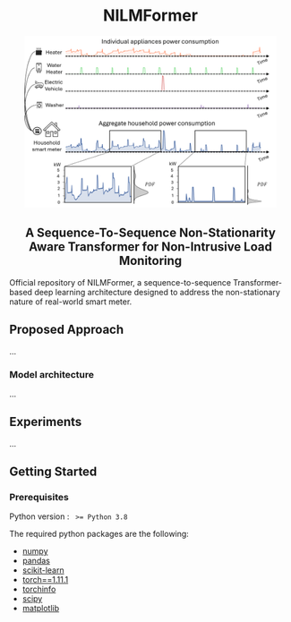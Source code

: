<h1 align="center">NILMFormer</h1>

<p align="center">
    <img width="450" src="https://github.com/adrienpetralia/NILMFormer/blob/main/Ressources/Intro.png" alt="Intro image">
</p>

<h2 align="center">A Sequence-To-Sequence Non-Stationarity Aware Transformer for Non-Intrusive Load Monitoring</h2>

Official repository of NILMFormer, a sequence-to-sequence Transformer-based deep learning architecture designed to address the non-stationary nature of real-world smart meter.


## Proposed Approach
...

### Model architecture
...

## Experiments
...

## Getting Started

### Prerequisites 

Python version : <code> >= Python 3.8 </code>

The required python packages are the following:

<ul>
    <li><a href="https://numpy.org/">numpy</a></li>
    <li><a href="https://pandas.pydata.org/">pandas</a></li>
    <li><a href="https://scikit-learn.org/stable/">scikit-learn</a></li>
    <li><a href="https://pytorch.org/docs/1.11.1/">torch==1.11.1</a></li>
    <li><a href="https://pypi.org/project/torchinfo/0.0.1/">torchinfo</a></li>
    <li><a href="https://scipy.org/">scipy</a></li>
    <li><a href="https://matplotlib.org/">matplotlib</a></li>
</ul>
